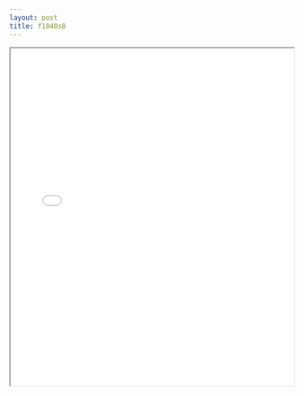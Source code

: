 ```yaml
---
layout: post
title: f1040s8
---
```


<div class="pdf-container">
<iframe src="/ea/assets/pdfs/forms/f1040s8.pdf" height="600" width="100%" allowFullScreen="true"></iframe>
</div>

